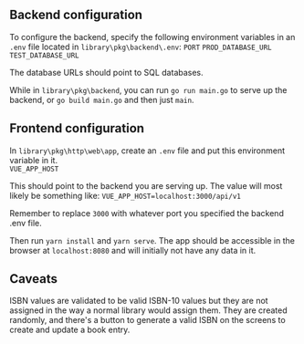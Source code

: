 ## Backend configuration

To configure the backend, specify the following environment variables in an `.env` file located in `library\pkg\backend\.env`:
`PORT`
`PROD_DATABASE_URL`
`TEST_DATABASE_URL`

The database URLs should point to SQL databases.  

While in `library\pkg\backend`, you can run `go run main.go` to serve up the backend, or `go build main.go` and then just `main`.

## Frontend configuration

In `library\pkg\http\web\app`, create an `.env` file and put this environment variable in it.  
`VUE_APP_HOST`

This should point to the backend you are serving up.  The value will most likely be something like:
`VUE_APP_HOST=localhost:3000/api/v1`

Remember to replace `3000` with whatever port you specified the backend .env file.  

Then run `yarn install` and `yarn serve`.  The app should be accessible in the browser at `localhost:8080` and will initially not have any data in it.  

## Caveats

ISBN values are validated to be valid ISBN-10 values but they are not assigned in the way a normal library would assign them.  They are created randomly, and there's a button to generate a valid ISBN on the screens to create and update a book entry.  
